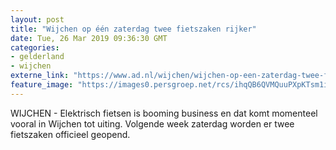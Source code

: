 ```yaml
---
layout: post
title: "Wijchen op één zaterdag twee fietszaken rijker"
date: Tue, 26 Mar 2019 09:36:30 GMT
categories: 
- gelderland 
- wijchen 
externe_link: "https://www.ad.nl/wijchen/wijchen-op-een-zaterdag-twee-fietszaken-rijker~af94d092/"
feature_image: "https://images0.persgroep.net/rcs/ihqQB6QVMQuuPXpKTsm1inRDH_8/diocontent/143639882/_fitwidth/400/?appId=21791a8992982cd8da851550a453bd7f&quality=0.7"
---
```


WIJCHEN - Elektrisch fietsen is booming business en dat komt momenteel vooral in Wijchen tot uiting. Volgende week zaterdag worden er twee fietszaken officieel geopend.
